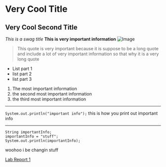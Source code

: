 # Very Cool Title
## Very Cool Second Title
*This is a swag title*
**This is very important information**
![Image](https://cdn.shopify.com/s/files/1/1061/1924/products/Smiling_Emoji_with_Smiling_Eyes_large.png?v=1571606035)
> This quote is very important because it is suppose to be a long quote and include a lot of very important information so that why it is a very long quote

- List part 1
- list part 2
- list part 3

1. The most important information
2. the second most important information
3. the third most important information

---
`System.out.println("important info");` this is how you print out important info

---
```
String importantInfo;
importantInfo = "stuff";
System.out.println(importantInfo);
```
woohoo i be changin stuff

[Lab Report 1](lab-report-1-week-2.html)